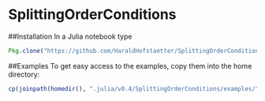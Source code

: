 # SplittingOrderConditions
##Installation
In a Julia notebook type
```julia
Pkg.clone("https://github.com/HaraldHofstaetter/SplittingOrderConditions.jl")
```
##Examples
To get easy access to the examples, copy them into the home directory:
```julia
cp(joinpath(homedir(), ".julia/v0.4/SplittingOrderConditions/examples/"), joinpath(homedir(), "SplittingOrderConditions_examples"), remove_destination=true)
```
